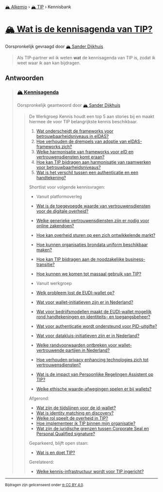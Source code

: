 [🏔️ Alkemio](https://welcome.alkem.io/) › [🏔️ TIP](https://alkem.io/tip/dashboard) › Kennisbank
# [🏔️ Wat is de kennisagenda van TIP?](https://alkem.io/tip/collaboration/watisdekennisagen-9941)
Oorspronkelijk gevraagd door [🏔️ Sander Dijkhuis](https://alkem.io/user/sander-dijkhuis-3912)
>Als TIP-partner wil ik weten __wat__ de kennisagenda van TIP is, zodat ik weet waar ik aan kan bijdragen.
## Antwoorden
>### [🏔️ Kennisagenda](https://alkem.io/tip/collaboration/watisdekennisagen-9941/posts/kennisagenda-5711)
>Oorspronkelijk geantwoord door [🏔️ Sander Dijkhuis](https://alkem.io/tip/collaboration/watisdekennisagen-9941/posts/kennisagenda-5711)
>>De Werkgroep Kennis houdt een top 5 aan stories bij en maakt hiermee de voor TIP belangrijkste kennis beschikbaar.
>>
>>1.  [Wat onderscheidt de frameworks voor betrouwbaarheidsniveaus in eIDAS?](https://alkem.io/tip/collaboration/watishetverschil-2324)
>>2.  [Hoe verhouden de drempels van adoptie van eIDAS-frameworks zich?](https://alkem.io/tip/collaboration/hoeverhoudendedre-5452)
>>3.  [Welke harmonisatie van frameworks voor eID en vertrouwensdiensten komt eraan?](https://alkem.io/tip/collaboration/welkeharmonisatiev-4038)
>>4.  [Hoe kan TIP bijdragen aan harmonisatie van raamwerken voor betrouwbaarheidsniveaus?](https://alkem.io/tip/collaboration/welkepositiekanti-1496)
>>5.  [Wat is het verschil tussen een authenticatie en een handtekening?](https://alkem.io/tip/collaboration/watishetverschil-2823)
>>
>>Shortlist voor volgende kennisvragen:
>>
>>*   Vanuit platformoverleg
>>
>>    *   [Wat is de toegevoegde waarde van vertrouwensdiensten voor de digitale overheid?](https://alkem.io/tip/collaboration/watisdetoegevoegd-5977)
>>    *   [Welke generieke vertrouwensdiensten zijn er nodig voor online zakendoen?](https://alkem.io/tip/collaboration/welkegeneriekevert-1149)
>>    *   [Hoe kan overheid sturen op een zich ontwikkelende markt?](https://alkem.io/tip/collaboration/hoekanoverheidstu-662)
>>    *   [Hoe kunnen organisaties brondata uniform beschikbaar maken?](https://alkem.io/tip/collaboration/hoekunnenorganisat-6381)
>>    *   [Hoe kan TIP bijdragen aan de noodzakelijke business-transitie?](https://alkem.io/tip/collaboration/hoekantipbijdrage-2801)
>>    *   [Hoe kunnen we komen tot massaal gebruik van TIP?](https://alkem.io/tip/collaboration/hoekunnenwekomen-4535)
>>
>>*   Vanuit werkgroep
>>
>>    *   [Welk probleem lost de EUDI-wallet op?](https://alkem.io/tip/collaboration/welkprobleemlostd-9718)
>>    *   [Wat voor wallet-initiatieven zijn er in Nederland?](https://alkem.io/tip/collaboration/watvoorwallet-init-2068)
>>    *   [Wat voor bedrijfsmodellen maakt de EUDI-wallet mogelijk rond handtekeningen en identiteits- en toegangsbeheer?](https://alkem.io/tip/collaboration/watvoorbedrijfsmod-6803)
>>    *   [Wat voor authenticatie wordt ondersteund voor PID-uitgifte?](https://alkem.io/tip/collaboration/watvoorauthenticat-3838)
>>    *   [Wat voor datakluis-initiatieven zijn er in Nederland?](https://alkem.io/tip/collaboration/watvoorinitiatieve-1713)
>>    *   [Welke randvoorwaarden ontbreken voor wallet-vertrouwende partijen in Nederland?](https://alkem.io/tip/collaboration/welkerandvoorwaarde-6229)
>>    *   [Hoe verhouden privacy enhancing technologies zich tot vertrouwensdiensten?](https://alkem.io/tip/collaboration/zijnprivacyenhanci-17)
>>    *   [Wat is de impact van Persoonlijke Regelingen Assistent op TIP?](https://alkem.io/tip/collaboration/watisdeimpactvan-169)
>>    *   [Welke ethische waarde-afwegingen spelen er bij wallets?](https://alkem.io/tip/collaboration/welkeethischewaard-9272)
>>
>>Afgerond:
>>
>>*   [Wat zijn de tijdslijnen voor de id-wallet?](https://alkem.io/tip/collaboration/watzijndetijdslij-733)
>>*   [Wat is identity matching en discovery?](https://alkem.io/tip/collaboration/watisidentitymatc-4236)
>>*   [Welke rol speelt de overheid in TIP?](https://alkem.io/tip/collaboration/welkerolspeeltde-1008)
>>*   [Hoe implementeer ik TIP binnen mijn organisatie?](https://alkem.io/tip/collaboration/hoeimplementeerik-4286)
>>*   [Wat zijn de juridische grenzen tussen Corporate Seal en Personal Qualified signature?](https://alkem.io/tip/collaboration/juridischegrenzent-2374)
>>
>>Geparkeerd, blijft open staan:
>>
>>*   [Wat is en doet TIP?](https://alkem.io/tip/collaboration/watisendoettip-4791)
>>
>>Gerelateerd:
>>
>>*   [Welke kennis-infrastructuur wordt voor TIP ingericht?](https://alkem.io/tip/collaboration/welkekennis-infrast-7437)
* * *
<small>Bijdragen zijn gelicenseerd onder [🌐 CC BY 4.0](https://creativecommons.org/licenses/by/4.0/deed.nl).</small>

